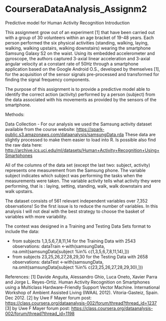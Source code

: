 # CourseraDataAnalysis_Assignm2
Predictive model for Human Activity Recognition 
Introduction

This assignment grow out of an experiment [1] that have been carried out with a group of 30 volunteers within an age bracket of 19-48 years. Each person performed the six physical activities (standing, walking, laying, walking, walking upstairs, walking downstairs) wearing the smartphone Samsung Galaxy S2 on the waist. Using its embedded accelerometer and gyroscope, the authors captured 3-axial linear acceleration and 3-axial angular velocity at a constant rate of 50Hz through 
a smartphone application based on the Google Android O.S., developed by themselves [1], for the acquisition of the sensor signals pre-processed and transformed for finding the signal frequency components. 
 

The purpose of this assignment is to provide a predictive model able to identify the correct action (activity) performed by a person (subject) from the data associated with his movements as provided by the sensors of the smartphone. 

Methods:

Data Collection - 
For our analysis we used the Samsung activity dataset available from the course website:
https://spark-public.s3.amazonaws.com/dataanalysis/samsungData.rda
These data are slightly processed to make them easier to load into R. Is possible also find the raw data here:
http://archive.ics.uci.edu/ml/datasets/Human+Activity+Recognition+Using+Smartphones

All of the columns of the data set (except the last two: subject, activity) represents one measurement from the Samsung phone. The variable subject indicates which subject was performing the tasks when the measurements were taken. The variable activity tells what activity they were performing, that is : laying, setting, standing, walk, walk downstairs and walk upstairs.

The dataset consists of 561 relevant independent variables over 7,352 observations!  So the first issue is to reduce the number of variables.
In this analysis I will not deal with the best strategy to choose the basket of variables with more variability.

The contest was designed in a Training and Testing Data Sets format to include the data: 
-	from subjects 1,3,5,6,7,8,11,14 for the Training Data with 2543 observations: 
dataTrain <-with(samsungData, na.omit(samsungData[subject %in% c(1,3,5,6,7,8,11,14),]))
-	from subjects 23,25,26,27,28,29,30 for the Testing Data with 2658 observations: 
dataTest <-with(samsungData, na.omit(samsungData[subject %in% c(23,25,26,27,28,29,30),]))

References:
[1] Davide Anguita, Alessandro Ghio, Luca Oneto, Xavier Parra and Jorge L. Reyes-Ortiz. Human Activity Recognition on Smartphones using a Multiclass Hardware-Friendly Support Vector Machine. International Workshop of Ambient Assisted Living (IWAAL 2012). Vitoria-Gasteiz, Spain. Dec 2012.
[2] by Uwe F Mayer forum post: https://class.coursera.org/dataanalysis-002/forum/thread?thread_id=1237
[3] by Uwe F Mayer forum post: https://class.coursera.org/dataanalysis-002/forum/thread?thread_id=1198


